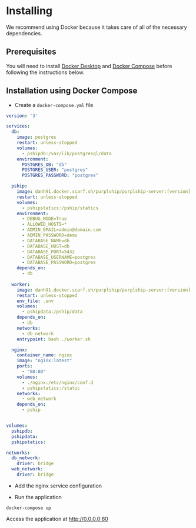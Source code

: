 # Installing

We recommend using Docker because it takes care of all of the necessary dependencies.


## Prerequisites 

You will need to install [Docker Desktop](https://www.docker.com/products/docker-desktop) and 
[Docker Compose](https://docs.docker.com/compose/install/) before following the instructions below.


## Installation using Docker Compose

- Create a `docker-compose.yml` file

```yaml
version: '3'

services:
  db:
    image: postgres
    restart: unless-stopped
    volumes:
      - pshipdb:/var/lib/postgresql/data
    environment:
      POSTGRES_DB: "db"
      POSTGRES_USER: "postgres"
      POSTGRES_PASSWORD: "postgres"

  pship:
    image: danh91.docker.scarf.sh/purplship/purplship-server:[version]
    restart: unless-stopped
    volumes:
      - pshipstatics:/pship/statics
    environment:
      - DEBUG_MODE=True
      - ALLOWED_HOSTS=*
      - ADMIN_EMAIL=admin@domain.com
      - ADMIN_PASSWORD=demo
      - DATABASE_NAME=db
      - DATABASE_HOST=db
      - DATABASE_PORT=5432
      - DATABASE_USERNAME=postgres
      - DATABASE_PASSWORD=postgres
    depends_on:
      - db
  
  worker:
    image: danh91.docker.scarf.sh/purplship/purplship-server:[version]
    restart: unless-stopped
    env_file: .env
    volumes:
      - pshipdata:/pship/data
    depends_on:
      - db
    networks:
      - db_network
    entrypoint: bash ./worker.sh

  nginx:
    container_name: nginx
    image: "nginx:latest"
    ports:
      - "80:80"
    volumes:
      - ./nginx:/etc/nginx/conf.d
      - pshipstatics:/static
    networks:
      - web_network
    depends_on:
      - pship


volumes:
  pshipdb:
  pshipdata:
  pshipstatics:

networks:
  db_network:
    driver: bridge
  web_network:
    driver: bridge
```

- Add the nginx service configuration

- Run the application

```terminal
docker-compose up
```

Access the application at http://0.0.0.0:80
